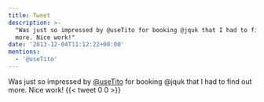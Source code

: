 ```yaml
---
title: Tweet
description: >-
  "Was just so impressed by @useTito for booking @jquk that I had to find out
  more. Nice work!"
date: '2013-12-04T11:12:22+00:00'
mentions:
  - '@useTito'
---
```

Was just so impressed by [@useTito](https://twitter.com/@useTito) for booking @jquk that I had to find out more. Nice work!
      {{< tweet 0 0 >}}
    

